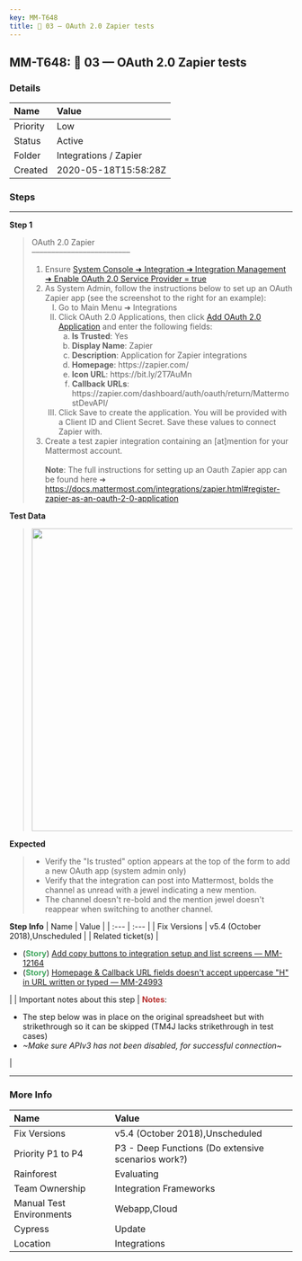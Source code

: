 ```yaml
---
key: MM-T648
title: 🔸 03 — OAuth 2.0 Zapier tests
---
```


## MM-T648: 🔸 03 — OAuth 2.0 Zapier tests

### Details

| Name     | Value                 |
| :------- | :-------------------- |
| Priority | Low                   |
| Status   | Active                |
| Folder   | Integrations / Zapier |
| Created  | 2020-05-18T15:58:28Z  |

### Steps

<hr/>

**Step 1**

> <article>OAuth 2.0 Zapier<br>–––––––––––––––––––––––––<br><ol><li>Ensure <a href="https://postgres.test.mattermost.com/admin_console/integrations/integration_management">System Console ➜ Integration ➜ Integration Management ➜ Enable OAuth 2.0 Service Provider = true</a></li><li>As System Admin, follow the instructions below to set up an OAuth Zapier app (see the screenshot to the right for an example):<ol style="list-style-type: upper-roman;"><li>Go to Main Menu ➜ Integrations</li><li>Click OAuth 2.0 Applications, then click <a href="https://postgres.test.mattermost.com/webhooks/integrations/oauth2-apps/add">Add OAuth 2.0 Application</a> and enter the following fields:<ol style="list-style-type: lower-alpha;"><li><strong>Is Trusted</strong>: Yes</li><li><strong>Display Name</strong>: Zapier</li><li><strong>Description</strong>: Application for Zapier integrations</li><li><strong>Homepage</strong>: https://zapier.com/</li><li><strong>Icon URL</strong>: https://bit.ly/2T7AuMn</li><li><strong>Callback URLs</strong>: https://zapier.com/dashboard/auth/oauth/return/MattermostDevAPI/</li></ol></li><li>Click Save to create the application. You will be provided with a Client ID and Client Secret. Save these values to connect Zapier with.</li></ol></li><li>Create a test zapier integration containing an [at]mention for your Mattermost account.<br><br><strong>Note</strong>: The full instructions for setting up an Oauth Zapier app can be found here ➜ <a href="https://docs.mattermost.com/integrations/zapier.html#register-zapier-as-an-oauth-2-0-application" rel="noopener noreferrer" target="_blank">https://docs.mattermost.com/integrations/zapier.html#register-zapier-as-an-oauth-2-0-application</a></li></ol></article>

**Test Data**

> <article><img src="https://smartbear-tm4j-prod-us-west-2-attachment-rich-text.s3.us-west-2.amazonaws.com/embedded-f3277290f945470c4add5d21ef3dc7ca7b74388fc7152bfb6b99ae58c66a95a8-1578613649397-zapier-oauth.png" style="width: 539px;" class="fr-fil fr-dib"></article>

**Expected**

> <article><ul><li>Verify the "Is trusted" option appears at the top of the form to add a new OAuth app (system admin only)</li><li>Verify that the integration can post into Mattermost, bolds the channel as unread with a jewel indicating a new mention.</li><li>The channel doesn't re-bold and the mention jewel doesn't reappear when switching to another channel.</li></ul></article>

**Step Info**
| Name | Value |
| :--- | :--- |
| Fix Versions | v5.4 (October 2018),Unscheduled |
| Related ticket(s) | <ul><li>(<strong><span style="color: rgb(65, 168, 95);">Story</span></strong>) <a href="https://mattermost.atlassian.net/browse/MM-24993">Add copy buttons to integration setup and list screens — MM-12164</a></li><li>(<strong><span style="color: rgb(65, 168, 95);">Story</span></strong>)&nbsp;<a href="https://mattermost.atlassian.net/browse/MM-24993">Homepage &amp; Callback URL fields doesn't accept uppercase "H" in URL written or typed — MM-24993</a></li></ul> |
| Important notes about this step | <strong><span style="color: rgb(184, 49, 47);">Notes</span></strong>:<br><ul><li>The step below was in place on the original spreadsheet but with strikethrough so it can be skipped (TM4J lacks strikethrough in test cases) </li><li><em>~Make sure APIv3 has not been disabled, for successful connection~</em></li></ul> |

<hr/>

### More Info

| Name                     | Value                                              |
| :----------------------- | :------------------------------------------------- |
| Fix Versions             | v5.4 (October 2018),Unscheduled                    |
| Priority P1 to P4        | P3 - Deep Functions (Do extensive scenarios work?) |
| Rainforest               | Evaluating                                         |
| Team Ownership           | Integration Frameworks                             |
| Manual Test Environments | Webapp,Cloud                                       |
| Cypress                  | Update                                             |
| Location                 | Integrations                                       |
